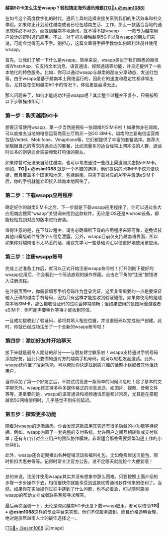**越南5G卡怎么注册wsapp？轻松搞定海外通讯难题[[TG💪+ @esim1088](https://t.me/s/esim1088)]**

在如今这个高度数字化的时代，通讯工具的选择直接关系到我们的生活效率和社交体验。如果你正计划前往越南或者已经在越南生活、工作，那么一款适合当地的通讯软件必不可少。而提到越南本地通讯，就不得不提wsapp——一款专为越南用户设计的即时通讯应用。不过，对于初次接触越南5G卡以及wsapp的朋友们来说，可能会觉得无从下手。别担心，这篇文章将手把手教你如何顺利注册并使用wsapp。

首先，让我们了解一下什么是wsapp。简单来说，wsapp类似于我们熟悉的微信或WhatsApp，它支持文本消息、语音通话、视频通话等功能，并且还提供了一些本地化的特色服务。比如，你可以通过wsapp与越南的朋友分享动态、发送红包等。由于wsapp是基于越南本土网络运行的，因此它的速度和稳定性都非常出色，尤其是在使用越南5G卡的情况下，体验更是丝滑无比。

那么问题来了，如何才能成功注册wsapp呢？其实整个过程并不复杂，只需按照以下步骤操作即可：

### 第一步：购买越南5G卡

想要正常使用wsapp，第一步当然是拥有一张越南的SIM卡啦！如果你身在越南，可以直接去当地的电信运营商营业厅购买一张5G SIM卡。越南的主要电信运营商包括Viettel、Mobifone、Vinaphone等，它们都提供了丰富的套餐选择。推荐大家根据自己的需求挑选合适的套餐，比如流量多的适合经常上网冲浪的人群，通话时长多的则更适合需要频繁打电话的朋友。

如果你暂时无法亲自前往越南，也可以考虑通过一些线上渠道购买虚拟eSIM卡。例如，**TG💪+ @esim1088** 就是一个不错的选择，他们提供的eSIM卡不仅方便快捷，而且覆盖多个国家和地区，包括越南。只需下载对应的APP并激活eSIM卡后，你的手机就能立即接入越南本地网络了。

### 第二步：下载wsapp应用程序

确定好你的越南SIM卡之后，下一步就是下载wsapp应用程序了。你可以通过各大应用商店搜索“wsapp”关键词来找到这款软件。无论是iOS还是Android设备，都能轻松找到对应的版本进行安装。

值得注意的是，在下载过程中，请务必确保所下载的应用程序来源可靠，避免误装其他山寨版软件导致个人信息泄露。另外，wsapp目前仅支持越南语界面，所以如果你对越南语不太熟悉的话，建议先学习一些基础词汇以便更好地使用该应用。

### 第三步：注册wsapp账号

完成上述准备工作后，就可以正式开始注册wsapp账号啦！打开刚刚下载好的wsapp应用后，你会看到一个简洁直观的操作界面。点击右下角的“注册”按钮进入注册流程。

在注册页面中，你需要填写手机号码作为登录凭证。这里非常重要的一点是要保证输入正确的越南手机号码，因为只有这样才能接收到验证短信。如果你使用的是越南本地SIM卡，那么接收验证码的过程会非常顺畅；但如果使用的是国际漫游或者eSIM卡，则可能需要稍作等待才能收到短信。

一旦成功接收到了验证码，请将其填入相应位置，并设置密码以完成账户创建。此时，你就已经成功注册了一个全新的wsapp账号啦！

### 第四步：添加好友并开始聊天

接下来就是最令人期待的部分——与朋友建立联系啦！wsapp支持通过手机号码添加好友，因此只要你知道对方的越南手机号码，就可以轻松发起邀请。此外，wsapp还内置了搜索功能，可以帮助你快速找到感兴趣的话题小组或者其他活跃用户。

当你添加了第一个好友之后，不妨试试发送一条简单的问候消息吧！除了基本的文字聊天外，wsapp还支持多种多媒体格式的消息发送，如图片、视频、音频文件等等。更重要的是，wsapp的语音通话和视频通话质量都非常高，尤其是在搭配越南5G网络使用时，几乎感觉不到任何延迟。

### 第五步：探索更多功能

随着对wsapp的逐渐熟悉，你会发现这款应用其实还有很多隐藏的小功能等待挖掘。例如，wsapp内置了一套完整的支付系统，允许用户之间互相转账或支付账单；还有专门针对企业用户的团队协作模块，非常适合那些需要频繁沟通工作的小伙伴们。

此外，wsapp还会定期推出各种促销活动和福利礼包，比如免费赠送流量包、限时折扣优惠券等等。记得时常关注官方公告，说不定哪天就能捡个大便宜哦！

---

总的来说，注册并使用wsapp其实并没有想象中那么困难。只要按照上面介绍的步骤一步步操作下去，相信很快你就能享受到这款优秀通讯软件带来的便利了。当然，如果你在实际操作过程中遇到了什么问题，也不必着急，可以随时查阅wsapp的帮助文档或者联系客服寻求解答。

最后再次强调一下，无论是购买越南5G卡还是下载wsapp应用，都可以借助**TG💪+ @esim1088**这样的专业平台来实现。他们不仅服务周到，而且价格透明合理，绝对是旅居越南人士的最佳选择之一。

[[TG💪+ @esim1088](https://t.me/s/esim1088) ![Image](https://i.postimg.cc/4NQfJmqS/Snipaste-2025-05-13-00-14-12.png)]